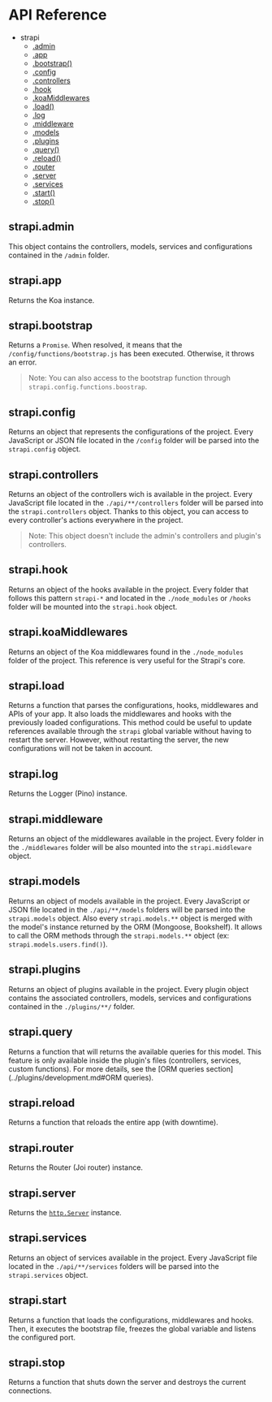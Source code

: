 # API Reference

  - strapi
    - [.admin](#strapiadmin)
    - [.app](#strapiapp)
    - [.bootstrap()](#strapibootstrap)
    - [.config](#strapiconfig)
    - [.controllers](#strapicontrollers)
    - [.hook](#strapihook)
    - [.koaMiddlewares](#strapikoaMiddlewares)
    - [.load()](#strapiload)
    - [.log](#strapilog)
    - [.middleware](#strapimiddleware)
    - [.models](#strapimodels)
    - [.plugins](#strapiplugins)
    - [.query()](#strapiquery)
    - [.reload()](#strapireload)
    - [.router](#strapirouter)
    - [.server](#strapiserver)
    - [.services](#strapiservices)
    - [.start()](#strapistart)
    - [.stop()](#strapistop)


## strapi.admin

This object contains the controllers, models, services and configurations contained in the `/admin` folder.

## strapi.app

Returns the Koa instance.

## strapi.bootstrap

Returns a `Promise`. When resolved, it means that the `/config/functions/bootstrap.js` has been executed. Otherwise, it throws an error.

> Note: You can also access to the bootstrap function through `strapi.config.functions.boostrap`.

## strapi.config

Returns an object that represents the configurations of the project. Every JavaScript or JSON file located in the `/config` folder will be parsed into the `strapi.config` object.

## strapi.controllers

Returns an object of the controllers wich is available in the project. Every JavaScript file located in the `./api/**/controllers` folder will be parsed into the `strapi.controllers` object. Thanks to this object, you can access to every controller's actions everywhere in the project.

> Note: This object doesn't include the admin's controllers and plugin's controllers.

## strapi.hook

Returns an object of the hooks available in the project. Every folder that follows this pattern `strapi-*` and located in the `./node_modules` or `/hooks` folder will be mounted into the `strapi.hook` object.

## strapi.koaMiddlewares

Returns an object of the Koa middlewares found in the `./node_modules` folder of the project. This reference is very useful for the Strapi's core.

## strapi.load

Returns a function that parses the configurations, hooks, middlewares and APIs of your app. It also loads the middlewares and hooks with the previously loaded configurations. This method could be useful to update references available through the `strapi` global variable without having to restart the server. However, without restarting the server, the new configurations will not be taken in account.

## strapi.log

Returns the Logger (Pino) instance.

## strapi.middleware

Returns an object of the middlewares available in the project. Every folder in the `./middlewares` folder will be also mounted into the `strapi.middleware` object.

## strapi.models

Returns an object of models available in the project. Every JavaScript or JSON file located in the `./api/**/models` folders will be parsed into the `strapi.models` object. Also every `strapi.models.**` object is merged with the model's instance returned by the ORM (Mongoose, Bookshelf). It allows to call the ORM methods through the `strapi.models.**` object (ex: `strapi.models.users.find()`).

## strapi.plugins

Returns an object of plugins available in the project. Every plugin object contains the associated controllers, models, services and configurations contained in the `./plugins/**/` folder.

## strapi.query

Returns a function that will returns the available queries for this model. This feature is only available inside the plugin's files (controllers, services, custom functions). For more details, see the [ORM queries section](../plugins/development.md#ORM queries).

## strapi.reload

Returns a function that reloads the entire app (with downtime).

## strapi.router

Returns the Router (Joi router) instance.

## strapi.server

Returns the [`http.Server`](https://nodejs.org/api/http.html#http_class_http_server) instance.

## strapi.services

Returns an object of services available in the project. Every JavaScript file located in the `./api/**/services` folders will be parsed into the `strapi.services` object.

## strapi.start

Returns a function that loads the configurations, middlewares and hooks. Then, it executes the bootstrap file, freezes the global variable and listens the configured port.

## strapi.stop

Returns a function that shuts down the server and destroys the current connections.
